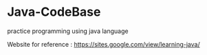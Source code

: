 # Java-CodeBase
practice programming using java language

Website for reference : https://sites.google.com/view/learning-java/
